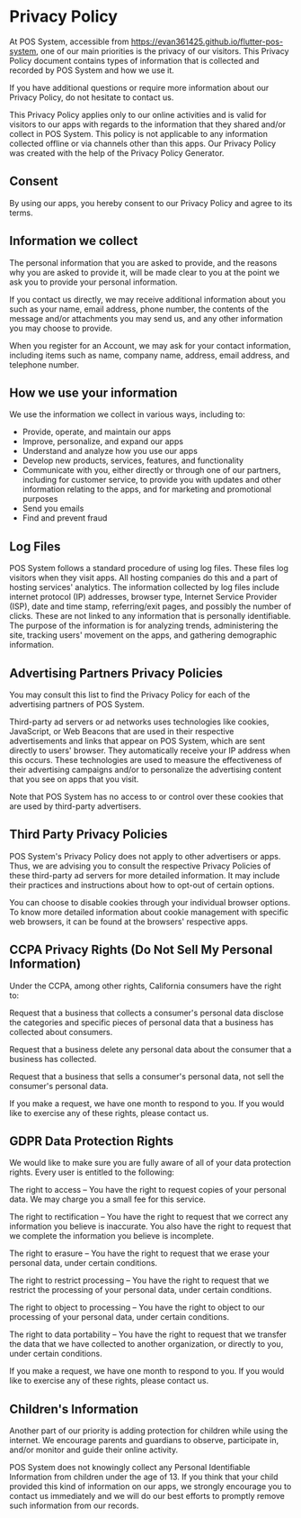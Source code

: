 # Privacy Policy

At POS System, accessible from <https://evan361425.github.io/flutter-pos-system>, one of our main priorities is the privacy of our visitors. This Privacy Policy document contains types of information that is collected and recorded by POS System and how we use it.

If you have additional questions or require more information about our Privacy Policy, do not hesitate to contact us.

This Privacy Policy applies only to our online activities and is valid for visitors to our apps with regards to the information that they shared and/or collect in POS System. This policy is not applicable to any information collected offline or via channels other than this apps. Our Privacy Policy was created with the help of the Privacy Policy Generator.

## Consent

By using our apps, you hereby consent to our Privacy Policy and agree to its terms.

## Information we collect

The personal information that you are asked to provide, and the reasons why you are asked to provide it, will be made clear to you at the point we ask you to provide your personal information.

If you contact us directly, we may receive additional information about you such as your name, email address, phone number, the contents of the message and/or attachments you may send us, and any other information you may choose to provide.

When you register for an Account, we may ask for your contact information, including items such as name, company name, address, email address, and telephone number.

## How we use your information

We use the information we collect in various ways, including to:

-   Provide, operate, and maintain our apps
-   Improve, personalize, and expand our apps
-   Understand and analyze how you use our apps
-   Develop new products, services, features, and functionality
-   Communicate with you, either directly or through one of our partners, including for customer service, to provide you with updates and other information relating to the apps, and for marketing and promotional purposes
-   Send you emails
-   Find and prevent fraud

## Log Files

POS System follows a standard procedure of using log files. These files log visitors when they visit apps. All hosting companies do this and a part of hosting services' analytics. The information collected by log files include internet protocol (IP) addresses, browser type, Internet Service Provider (ISP), date and time stamp, referring/exit pages, and possibly the number of clicks. These are not linked to any information that is personally identifiable. The purpose of the information is for analyzing trends, administering the site, tracking users' movement on the apps, and gathering demographic information.

## Advertising Partners Privacy Policies

You may consult this list to find the Privacy Policy for each of the advertising partners of POS System.

Third-party ad servers or ad networks uses technologies like cookies, JavaScript, or Web Beacons that are used in their respective advertisements and links that appear on POS System, which are sent directly to users' browser. They automatically receive your IP address when this occurs. These technologies are used to measure the effectiveness of their advertising campaigns and/or to personalize the advertising content that you see on apps that you visit.

Note that POS System has no access to or control over these cookies that are used by third-party advertisers.

## Third Party Privacy Policies

POS System's Privacy Policy does not apply to other advertisers or apps. Thus, we are advising you to consult the respective Privacy Policies of these third-party ad servers for more detailed information. It may include their practices and instructions about how to opt-out of certain options.

You can choose to disable cookies through your individual browser options. To know more detailed information about cookie management with specific web browsers, it can be found at the browsers' respective apps.

## CCPA Privacy Rights (Do Not Sell My Personal Information)

Under the CCPA, among other rights, California consumers have the right to:

Request that a business that collects a consumer's personal data disclose the categories and specific pieces of personal data that a business has collected about consumers.

Request that a business delete any personal data about the consumer that a business has collected.

Request that a business that sells a consumer's personal data, not sell the consumer's personal data.

If you make a request, we have one month to respond to you. If you would like to exercise any of these rights, please contact us.

## GDPR Data Protection Rights

We would like to make sure you are fully aware of all of your data protection rights. Every user is entitled to the following:

The right to access – You have the right to request copies of your personal data. We may charge you a small fee for this service.

The right to rectification – You have the right to request that we correct any information you believe is inaccurate. You also have the right to request that we complete the information you believe is incomplete.

The right to erasure – You have the right to request that we erase your personal data, under certain conditions.

The right to restrict processing – You have the right to request that we restrict the processing of your personal data, under certain conditions.

The right to object to processing – You have the right to object to our processing of your personal data, under certain conditions.

The right to data portability – You have the right to request that we transfer the data that we have collected to another organization, or directly to you, under certain conditions.

If you make a request, we have one month to respond to you. If you would like to exercise any of these rights, please contact us.

## Children's Information

Another part of our priority is adding protection for children while using the internet. We encourage parents and guardians to observe, participate in, and/or monitor and guide their online activity.

POS System does not knowingly collect any Personal Identifiable Information from children under the age of 13. If you think that your child provided this kind of information on our apps, we strongly encourage you to contact us immediately and we will do our best efforts to promptly remove such information from our records.
